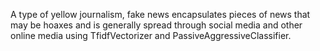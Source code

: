 A type of yellow journalism, fake news encapsulates pieces of news that may be hoaxes and is generally spread through social media and other online media using TfidfVectorizer and PassiveAggressiveClassifier.
